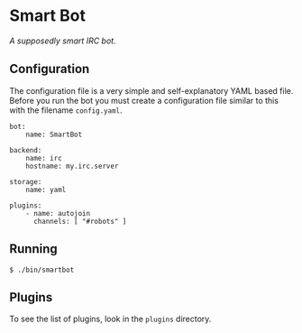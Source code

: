 # Smart Bot

_A supposedly smart IRC bot._

## Configuration

The configuration file is a very simple and self-explanatory YAML based file.
Before you run the bot you must create a configuration file similar to this with the filename `config.yaml`.

    bot:
        name: SmartBot

    backend:
        name: irc
        hostname: my.irc.server

    storage:
        name: yaml

    plugins:
        - name: autojoin
          channels: [ "#robots" ]

## Running

    $ ./bin/smartbot

## Plugins

To see the list of plugins, look in the `plugins` directory.
